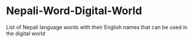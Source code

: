 # Nepali-Word-Digital-World
List of Nepali language words with their English names that can be used in the digital world
